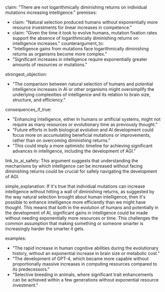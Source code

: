 claim: "There are not logarithmically diminishing returns on individual mutations increasing intelligence."
premises:
  - claim: "Natural selection produced humans without exponentially more resource investments for linear increases in competence."
  - claim: "Given the time it took to evolve humans, mutation fixation rates support the absence of logarithmically diminishing returns on intelligence increases."
counterargument_to:
  - "Intelligence gains from mutations face logarithmically diminishing returns as organisms become more complex."
  - "Significant increases in intelligence require exponentially greater amounts of resources or mutations."

strongest_objection:
  - "The comparison between natural selection of humans and potential intelligence increases in AI or other organisms might oversimplify the underlying complexities of intelligence and its relation to brain size, structure, and efficiency."

consequences_if_true:
  - "Enhancing intelligence, either in humans or artificial systems, might not require as many resources or evolutionary time as previously thought."
  - "Future efforts in both biological evolution and AI development could focus more on accumulating beneficial mutations or improvements, rather than on overcoming diminishing returns."
  - "This could imply a more optimistic timeline for achieving significant advances in intelligence, including the development of AGI."

link_to_ai_safety: This argument suggests that understanding the mechanisms by which intelligence can be increased without facing diminishing returns could be crucial for safely navigating the development of AGI.

simple_explanation: If it's true that individual mutations can increase intelligence without hitting a wall of diminishing returns, as suggested by the way natural selection brought about human intelligence, then it's possible to enhance intelligence more efficiently than we might have thought. This means that both in the evolution of humans and potentially in the development of AI, significant gains in intelligence could be made without needing exponentially more resources or time. This challenges the common assumption that making something or someone smarter is increasingly harder the smarter it gets.

examples:
  - "The rapid increase in human cognitive abilities during the evolutionary history, without an exponential increase in brain size or metabolic cost."
  - "The development of GPT-4, which became more capable without proportionally massive increases in computing resources compared to its predecessors."
  - "Selective breeding in animals, where significant trait enhancements can be achieved within a few generations without exponential resource investment."